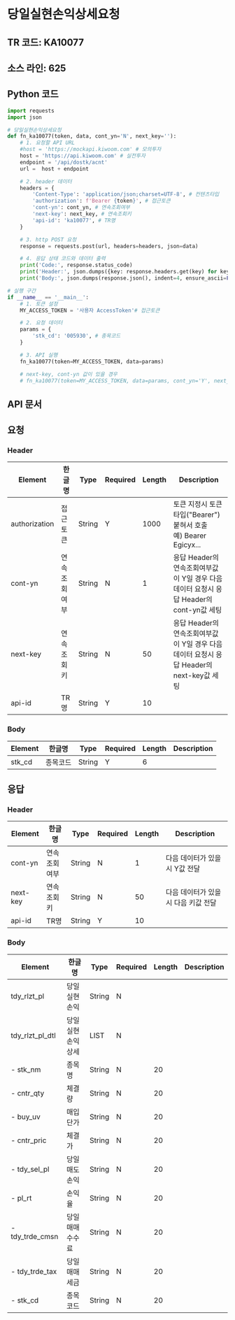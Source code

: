 # 당일실현손익상세요청

## TR 코드: KA10077

## 소스 라인: 625

## Python 코드

```python
import requests
import json

# 당일실현손익상세요청
def fn_ka10077(token, data, cont_yn='N', next_key=''):
	# 1. 요청할 API URL
	#host = 'https://mockapi.kiwoom.com' # 모의투자
	host = 'https://api.kiwoom.com' # 실전투자
	endpoint = '/api/dostk/acnt'
	url =  host + endpoint

	# 2. header 데이터
	headers = {
		'Content-Type': 'application/json;charset=UTF-8', # 컨텐츠타입
		'authorization': f'Bearer {token}', # 접근토큰
		'cont-yn': cont_yn, # 연속조회여부
		'next-key': next_key, # 연속조회키
		'api-id': 'ka10077', # TR명
	}

	# 3. http POST 요청
	response = requests.post(url, headers=headers, json=data)

	# 4. 응답 상태 코드와 데이터 출력
	print('Code:', response.status_code)
	print('Header:', json.dumps({key: response.headers.get(key) for key in ['next-key', 'cont-yn', 'api-id']}, indent=4, ensure_ascii=False))
	print('Body:', json.dumps(response.json(), indent=4, ensure_ascii=False))  # JSON 응답을 파싱하여 출력

# 실행 구간
if __name__ == '__main__':
	# 1. 토큰 설정
	MY_ACCESS_TOKEN = '사용자 AccessToken'# 접근토큰

	# 2. 요청 데이터
	params = {
		'stk_cd': '005930', # 종목코드 
	}

	# 3. API 실행
	fn_ka10077(token=MY_ACCESS_TOKEN, data=params)

	# next-key, cont-yn 값이 있을 경우
	# fn_ka10077(token=MY_ACCESS_TOKEN, data=params, cont_yn='Y', next_key='nextkey..')

```

## API 문서

## 요청

### Header

| Element | 한글명 | Type | Required | Length | Description |
|---------|--------|------|----------|---------|-------------|
| authorization | 접근토큰 | String | Y | 1000 | 토큰 지정시 토큰타입("Bearer") 붙혀서 호출<br>예) Bearer Egicyx... |
| cont-yn | 연속조회여부 | String | N | 1 | 응답 Header의 연속조회여부값이 Y일 경우 다음데이터 요청시 응답 Header의 cont-yn값 세팅 |
| next-key | 연속조회키 | String | N | 50 | 응답 Header의 연속조회여부값이 Y일 경우 다음데이터 요청시 응답 Header의 next-key값 세팅 |
| api-id | TR명 | String | Y | 10 |  |

### Body

| Element | 한글명 | Type | Required | Length | Description |
|---------|--------|------|----------|---------|-------------|
| stk_cd | 종목코드 | String | Y | 6 |  |

## 응답

### Header

| Element | 한글명 | Type | Required | Length | Description |
|---------|--------|------|----------|---------|-------------|
| cont-yn | 연속조회여부 | String | N | 1 | 다음 데이터가 있을시 Y값 전달 |
| next-key | 연속조회키 | String | N | 50 | 다음 데이터가 있을시 다음 키값 전달 |
| api-id | TR명 | String | Y | 10 |  |

### Body

| Element | 한글명 | Type | Required | Length | Description |
|---------|--------|------|----------|---------|-------------|
| tdy_rlzt_pl | 당일실현손익 | String | N |  |  |
| tdy_rlzt_pl_dtl | 당일실현손익상세 | LIST | N |  |  |
| - stk_nm | 종목명 | String | N | 20 |  |
| - cntr_qty | 체결량 | String | N | 20 |  |
| - buy_uv | 매입단가 | String | N | 20 |  |
| - cntr_pric | 체결가 | String | N | 20 |  |
| - tdy_sel_pl | 당일매도손익 | String | N | 20 |  |
| - pl_rt | 손익율 | String | N | 20 |  |
| - tdy_trde_cmsn | 당일매매수수료 | String | N | 20 |  |
| - tdy_trde_tax | 당일매매세금 | String | N | 20 |  |
| - stk_cd | 종목코드 | String | N | 20 |  |